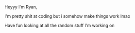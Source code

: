 Heyyy I'm Ryan,

I'm pretty shit at coding but i somehow make things work lmao

Have fun looking at all the random stuff I'm working on
